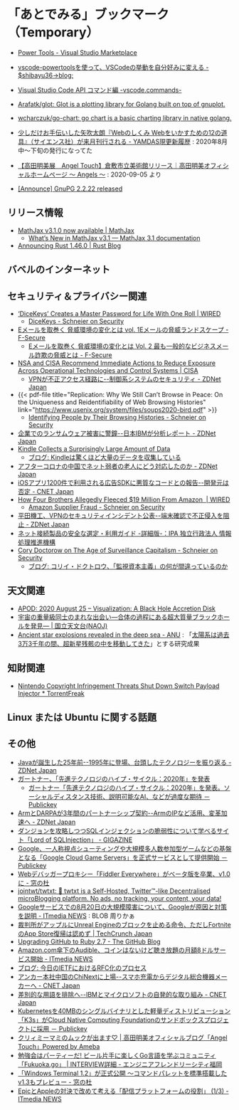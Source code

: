 # 「あとでみる」ブックマーク（Temporary）

- [Power Tools - Visual Studio Marketplace](https://marketplace.visualstudio.com/items?itemName=ego-digital.vscode-powertools)
- [vscode-powertoolsを使って、VSCodeの挙動を自分好みに変える - $shibayu36->blog;](https://blog.shibayu36.org/entry/2019/12/02/193000)
- [Visual Studio Code API コマンド編 -vscode.commands-](https://clickan.click/vscode-command/)

- [Arafatk/glot: Glot is a plotting library for Golang built on top of gnuplot.](https://github.com/arafatk/glot)
- [wcharczuk/go-chart: go chart is a basic charting library in native golang.](https://github.com/wcharczuk/go-chart)

- [少しだけお手伝いした矢吹太朗『Webのしくみ Webをいかすための12の道具』（サイエンス社）が来月刊行される - YAMDAS現更新履歴](https://yamdas.hatenablog.com/entry/20200618/web-no-shikumi) : 2020年8月中～下旬の発行になってた

- [【高田明美展　Angel Touch】倉敷市立美術館リリース｜高田明美オフィシャルホームページ ～ Angels ～](http://www.takada-akemi.net/news/nw161) : 2020-09-05 より

- [[Announce] GnuPG 2.2.22 released](https://lists.gnupg.org/pipermail/gnupg-announce/2020q3/000447.html)


## リリース情報

- [MathJax v3.1.0 now available | MathJax](https://www.mathjax.org/MathJax-v3-1-0-available/)
    - [What’s New in MathJax v3.1 — MathJax 3.1 documentation](http://docs.mathjax.org/en/latest/upgrading/whats-new-3.1.html)
- [Announcing Rust 1.46.0 | Rust Blog](https://blog.rust-lang.org/2020/08/27/Rust-1.46.0.html)

## バベルのインターネット


## セキュリティ＆プライバシー関連

- [‘DiceKeys’ Creates a Master Password for Life With One Roll | WIRED](https://www.wired.com/story/dicekeys-cryptography/)
    - [DiceKeys - Schneier on Security](https://www.schneier.com/blog/archives/2020/08/dicekeys.html)
- [Eメールを取巻く 脅威環境の変化とは vol. 1Eメールの脅威ランドスケープ - F-Secure](https://blog.f-secure.com/ja/understanding-the-email-threat-landscape/)
    - [Eメールを取巻く 脅威環境の変化とは Vol. 2 最も一般的なビジネスメール詐欺の脅威とは - F-Secure](https://blog.f-secure.com/ja/business-email-compromises-what-are-the-most-common-threats/)
- [NSA and CISA Recommend Immediate Actions to Reduce Exposure Across Operational Technologies and Control Systems | CISA](https://us-cert.cisa.gov/ncas/alerts/aa20-205a)
    - [VPNが不正アクセス経路に--制御系システムのセキュリティ - ZDNet Japan](https://japan.zdnet.com/article/35158574/)
- {{< pdf-file title="Replication: Why We Still Can’t Browse in Peace: On the Uniqueness and Reidentifiability of Web Browsing Histories" link="https://www.usenix.org/system/files/soups2020-bird.pdf" >}}
    - [Identifying People by Their Browsing Histories - Schneier on Security](https://www.schneier.com/blog/archives/2020/08/identifying_peo_9.html)
- [企業でのランサムウェア被害に警鐘--日本IBMが分析レポート - ZDNet Japan](https://japan.zdnet.com/article/35158624/)
- [Kindle Collects a Surprisingly Large Amount of Data](https://nullsweep.com/kindle-collects-a-surprisingly-large-amount-of-data/)
    - [ブログ: Kindleは驚くほど大量のデータを収集している](https://okuranagaimo.blogspot.com/2020/08/kindle.html)
- [アフターコロナの中国でネット弱者の老人にどう対応したのか - ZDNet Japan](https://japan.zdnet.com/article/35158575/)
- [iOSアプリ1200件で利用される広告SDKに悪質なコードとの報告--開発元は否定 - CNET Japan](https://japan.cnet.com/article/35158608/)
- [How Four Brothers Allegedly Fleeced $19 Million From Amazon  | WIRED](https://www.wired.com/story/how-four-brothers-allegedly-fleeced-19-million-amazon/)
    - [Amazon Supplier Fraud - Schneier on Security](https://www.schneier.com/blog/archives/2020/08/amazon_supplier.html)
- [平田機工、VPNのセキュリティインシデント公表--端末確認で不正侵入を阻止 - ZDNet Japan](https://japan.zdnet.com/article/35158682/)
- [ネット接続製品の安全な選定・利用ガイド -詳細版-：IPA 独立行政法人 情報処理推進機構](https://www.ipa.go.jp/security/vuln/report/notice/guideforconsumer.html)
- [Cory Doctorow on The Age of Surveillance Capitalism - Schneier on Security](https://www.schneier.com/blog/archives/2020/08/cory_doctorow_o_2.html)
    - [ブログ: コリイ・ドクトロウ、「監視資本主義」の何が間違っているのか](https://okuranagaimo.blogspot.com/2020/08/blog-post_28.html)

## 天文関連

- [APOD: 2020 August 25 – Visualization: A Black Hole Accretion Disk](https://apod.nasa.gov/apod/ap200825.html)
- [宇宙の重量級同士のまれな出会い—合体の過程にある超大質量ブラックホールを発見— | 国立天文台(NAOJ)](https://www.nao.ac.jp/news/science/2020/20200827-subaru.html)
- [Ancient star explosions revealed in the deep sea  - ANU](https://www.anu.edu.au/news/all-news/ancient-star-explosions-revealed-in-the-deep-sea) : 「[太陽系は過去3万3千年の間、超新星残骸の中を移動してきた](https://news.local-group.jp/20200828.html#p05)」とする研究成果

## 知財関連

- [Nintendo Copyright Infringement Threats Shut Down Switch Payload Injector * TorrentFreak](https://torrentfreak.com/nintendo-copyright-infringement-threats-shut-down-switch-payload-injector-200824/)

## Linux または Ubuntu に関する話題


## その他

- [Javaが誕生した25年前--1995年に登場、台頭したテクノロジーを振り返る - ZDNet Japan](https://japan.zdnet.com/article/35158318/)
- [ガートナー、「先進テクノロジのハイプ・サイクル：2020年」を発表](https://www.gartner.com/jp/newsroom/press-releases/pr-20200819)
    - [ガートナー「先進テクノロジのハイプ・サイクル：2020年」を発表。ソーシャルディスタンス技術、説明可能なAI、などが過度な期待 － Publickey](https://www.publickey1.jp/blog/20/2020ai_1.html)
- [ArmとDARPAが3年間のパートナーシップ契約--ArmのIPなど活用、変革加速へ - ZDNet Japan](https://japan.zdnet.com/article/35158539/)
- [ダンジョンを攻略しつつSQLインジェクションの脆弱性について学べるサイト「Lord of SQLInjection」 - GIGAZINE](https://gigazine.net/news/20200823-lord-of-sqlinjection/)
- [Google、一人称視点シューティングや大規模多人数参加型ゲームなどの基盤となる「Google Cloud Game Servers」を正式サービスとして提供開始 － Publickey](https://www.publickey1.jp/blog/20/googlegoogle_cloud_game_servers.html)
- [Webデバッガープロキシー「Fiddler Everywhere」がベータ版を卒業、v1.0に - 窓の杜](https://forest.watch.impress.co.jp/docs/news/1272275.html)
- [jointwt/twtxt: 📕 twtxt is a Self-Hosted, Twitter™-like Decentralised microBlogging platform. No ads, no tracking, your content, your data!](https://github.com/jointwt/twtxt)
- [Googleサービスでの8月20日の大規模障害について、Googleが原因と対策を説明 - ITmedia NEWS](https://www.itmedia.co.jp/news/articles/2008/25/news085.html) : BLOB 周りかぁ
- [裁判所がアップルにUnreal Engineのブロックを止める命令、ただしFortniteのApp Store復帰は認めず  |  TechCrunch Japan](https://jp.techcrunch.com/2020/08/25/2020-08-24-apple-ordered-to-not-block-epic-games-unreal-engine-but-fortnite-to-stay-off-app-store/)
- [Upgrading GitHub to Ruby 2.7 - The GitHub Blog](https://github.blog/2020-08-25-upgrading-github-to-ruby-2-7/)
- [Amazon.com傘下のAudible、コインはないけど聴き放題の月額8ドルサービス開始 - ITmedia NEWS](https://www.itmedia.co.jp/news/articles/2008/25/news050.html)
- [ブログ: 今日のIETFにおけるRFC化のプロセス](https://okuranagaimo.blogspot.com/2020/08/ietfrfc.html)
- [アンカー本社中国のChiNextに上場--スマホ充電からデジタル総合機器メーカーへ - CNET Japan](https://japan.cnet.com/article/35158612/)
- [差別的な用語を排除へ--IBMとマイクロソフトの自発的な取り組み - CNET Japan](https://japan.cnet.com/article/35158622/)
- [Kubernetesを40MBのシングルバイナリとした軽量ディストリビューション「K3s」がCloud Native Computing Foundationのサンドボックスプロジェクトに採用 － Publickey](https://www.publickey1.jp/blog/20/kubernetes40mbk3scloud_native_computing_foundation.html)
- [クリィミーマミのムックが出ます♡ | 高田明美オフィシャルブログ「Angel Touch」Powered by Ameba](https://ameblo.jp/angel-touch/entry-12620452563.html)
- [勉強会はパーティーだ! ビール片手に楽しくGo言語を学ぶコミュニティ「Fukuoka.go」 | INTERVIEW詳細 - エンジニアフレンドリーシティ福岡](https://efc.fukuoka.jp/interview/3704)
- [「Windows Terminal 1.2」が正式公開 ～コマンドパレットを標準搭載したv1.3もプレビュー - 窓の杜](https://forest.watch.impress.co.jp/docs/news/1273244.html)
- [EpicとAppleの対決で改めて考える「配信プラットフォームの役割」 (1/3) - ITmedia NEWS](https://www.itmedia.co.jp/news/articles/2008/27/news060.html)

<!-- eof -->
